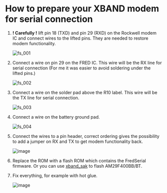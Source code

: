 # How to prepare your XBAND modem for serial connection

1. **! Carefully !** lift pin 18 (TXD) and pin 29 (RXD) on the Rockwell modem IC and connect wires to the lifted pins. They are needed to restore modem functionality.

    ![fs_001](https://user-images.githubusercontent.com/37120278/200299754-c1e4fe74-9bf8-4724-8336-9760c4eb45da.png)

2. Connect a wire on pin 29 on the FRED IC. This wire will be the RX line for serial connection (For me it was easier to avoid soldering under the lifted pins.)

    ![fs_002](https://user-images.githubusercontent.com/37120278/200302563-2f42f008-6fd7-4159-bba5-1b03b6f36b24.png)

3. Connect a wire on the solder pad above the R10 label. This wire will be the TX line for serial connection.

    ![fs_003](https://user-images.githubusercontent.com/37120278/200306359-3723e15f-45fd-48b5-a921-eca58cbf037e.png)

4. Connect a wire on the battery ground pad.

    ![fs_004](https://user-images.githubusercontent.com/37120278/200307764-e92c061d-0d47-47a8-83b1-b7d7cec75c6d.png)

5. Connect the wires to a pin header, correct ordering gives the possibility to add a jumper on RX and TX to get modem functionality back.

    ![image](https://user-images.githubusercontent.com/37120278/200310006-239061cd-ba35-40f2-a647-91ad43045cb9.png)

6. Replace the ROM with a flash ROM which contains the FredSerial firmware. Or you can use [xband_sak](https://github.com/g0-07/xband_sak) to flash AM29F400BB/BT.

7. Fix everything, for example with hot glue.

    ![image](https://user-images.githubusercontent.com/37120278/200310231-a6fa69fb-a571-423b-aaad-82c0d1672b6f.png)
